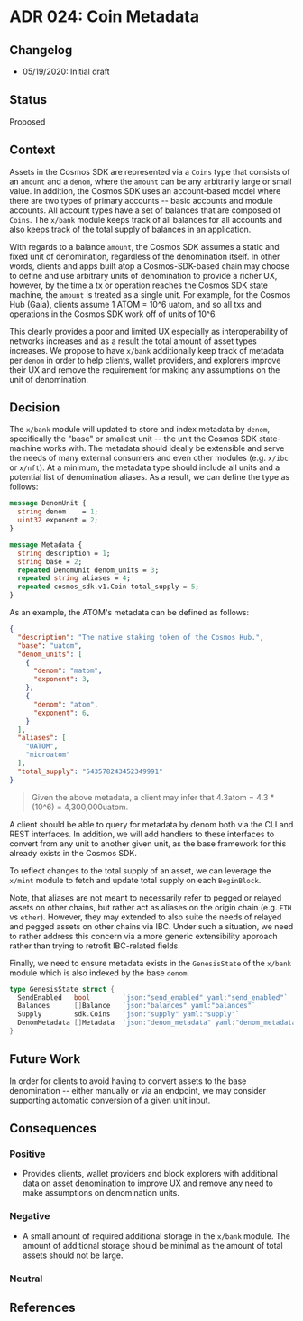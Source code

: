 # ADR 024: Coin Metadata

## Changelog

- 05/19/2020: Initial draft

## Status

Proposed

## Context

Assets in the Cosmos SDK are represented via a `Coins` type that consists of an `amount` and a `denom`,
where the `amount` can be any arbitrarily large or small value. In addition, the Cosmos SDK uses an
account-based model where there are two types of primary accounts -- basic accounts and module accounts.
All account types have a set of balances that are composed of `Coins`. The `x/bank` module keeps
track of all balances for all accounts and also keeps track of the total supply of balances in an
application.

With regards to a balance `amount`, the Cosmos SDK assumes a static and fixed unit of denomination,
regardless of the denomination itself. In other words, clients and apps built atop a Cosmos-SDK-based
chain may choose to define and use arbitrary units of denomination to provide a richer UX, however, by
the time a tx or operation reaches the Cosmos SDK state machine, the `amount` is treated as a single
unit. For example, for the Cosmos Hub (Gaia), clients assume 1 ATOM = 10^6 uatom, and so all txs and
operations in the Cosmos SDK work off of units of 10^6.

This clearly provides a poor and limited UX especially as interoperability of networks increases and
as a result the total amount of asset types increases. We propose to have `x/bank` additionally keep
track of metadata per `denom` in order to help clients, wallet providers, and explorers improve their
UX and remove the requirement for making any assumptions on the unit of denomination.

## Decision

The `x/bank` module will updated to store and index metadata by `denom`, specifically the "base" or
smallest unit -- the unit the Cosmos SDK state-machine works with. The metadata should ideally be
extensible and serve the needs of many external consumers and even other modules (e.g. `x/ibc` or `x/nft`).
At a minimum, the metadata type should include all units and a potential list of denomination aliases.
As a result, we can define the type as follows:

```protobuf
message DenomUnit {
  string denom    = 1;
  uint32 exponent = 2;  
}

message Metadata {
  string description = 1;
  string base = 2;
  repeated DenomUnit denom_units = 3;
  repeated string aliases = 4;
  repeated cosmos_sdk.v1.Coin total_supply = 5;
}
```

As an example, the ATOM's metadata can be defined as follows:

```json
{
  "description": "The native staking token of the Cosmos Hub.",
  "base": "uatom",
  "denom_units": [
    {
      "denom": "matom",
      "exponent": 3,
    },
    {
      "denom": "atom",
      "exponent": 6,
    }
  ],
  "aliases": [
    "UATOM",
    "microatom"
  ],
  "total_supply": "543578243452349991"
}
```

> Given the above metadata, a client may infer that 4.3atom = 4.3 * (10^6) = 4,300,000uatom.

A client should be able to query for metadata by denom both via the CLI and REST interfaces. In
addition, we will add handlers to these interfaces to convert from any unit to another given unit,
as the base framework for this already exists in the Cosmos SDK.

To reflect changes to the total supply of an asset, we can leverage the `x/mint` module to fetch and
update total supply on each `BeginBlock`.

Note, that aliases are not meant to necessarily refer to pegged or relayed assets on other chains,
but rather act as aliases on the origin chain (e.g. `ETH` vs `ether`). However, they may extended to
also suite the needs of relayed and pegged assets on other chains via IBC. Under such a situation,
we need to rather address this concern via a more generic extensibility approach rather than trying to
retrofit IBC-related fields.

Finally, we need to ensure metadata exists in the `GenesisState` of the `x/bank` module which is also
indexed by the base `denom`.

```go
type GenesisState struct {
  SendEnabled   bool        `json:"send_enabled" yaml:"send_enabled"`
  Balances      []Balance   `json:"balances" yaml:"balances"`
  Supply        sdk.Coins   `json:"supply" yaml:"supply"`
  DenomMetadata []Metadata  `json:"denom_metadata" yaml:"denom_metadata"`
}
```

## Future Work

In order for clients to avoid having to convert assets to the base denomination -- either manually or
via an endpoint, we may consider supporting automatic conversion of a given unit input.

## Consequences

### Positive

- Provides clients, wallet providers and block explorers with additional data on
  asset denomination to improve UX and remove any need to make assumptions on
  denomination units.

### Negative

- A small amount of required additional storage in the `x/bank` module. The amount
  of additional storage should be minimal as the amount of total assets should not
  be large.

### Neutral

## References

